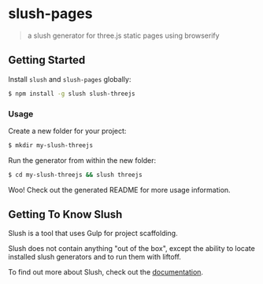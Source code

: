# slush-pages

> a slush generator for three.js static pages using browserify

## Getting Started

Install `slush` and `slush-pages` globally:

```bash
$ npm install -g slush slush-threejs
```

### Usage

Create a new folder for your project:

```bash
$ mkdir my-slush-threejs
```

Run the generator from within the new folder:

```bash
$ cd my-slush-threejs && slush threejs
```

Woo! Check out the generated README for more usage information.

## Getting To Know Slush

Slush is a tool that uses Gulp for project scaffolding.

Slush does not contain anything "out of the box", except the ability to locate installed slush generators and to run them with liftoff.

To find out more about Slush, check out the [documentation](https://github.com/klei/slush).
